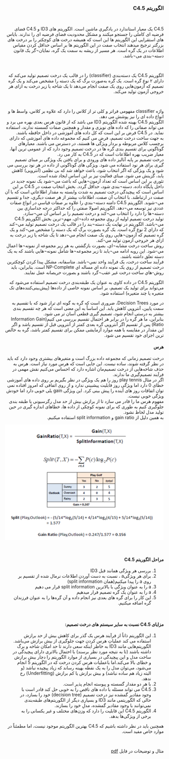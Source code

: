 <div dir="rtl">


### الگوریتم C4.5

<br/>
  
C4.5 يک معيار استاندارد در يادگيري ماشين است. الگوریتم های ID3 و C4.5 فضای فرضیه ای کاملی را جستجو میکنند و مشکل محدودیت فضای فرضیه ای را ندارند. بایاس های استقرایی این الگوریتم ها این است که همیشه درخت های کوچکتر را بر درخت های بزرگتر ترجیح میدهند انتخاب صفت در این الگوریتم ها بر اساس حداقل کردن مقياس اطلاعات در يک گره است. هر مسير از ريشه به سمت يک گره، نمايان¬گر يک قانون دسته¬بندی می¬باشد. 

  <br/>
  
الگوریتم C4.5 یک دسته‌بندی (classifier) را در قالب یک درخت تصمیم تولید می‌کند که دارای ۲ نوع گره است. یک گره به‌صورت برگ که یک دسته را مشخص می‌کند و یک گره تصمیم که آزمون‌هایی روی یک صفت انجام می‌دهد تا یک شاخه یا زیر درخت به ازای هر خروجی آزمون تولید می‌کند.
  
<br/>

واژه classifier مفهومی فراتر و کلی تر از کلاس را دارد که علاوه بر کلاس، واسط ها و انواع داده ای را نیز پوشش می دهد.
<br/>
الگوریتم C4.5 بهینه شده الگوریتم ID3 می باشد که از قانون هرس بعدی بهره می برد و می تواند صفاتی را که داده های نویزی و مقدار و همچنین صفات گسسته ندارند، استفاده نماید. در C4.5 فرض بر این است که کل داده های آموزشی در داخل حافظه باشند.
<br/>
به جهت ساخت درخت تصمیم، فرض می کنیم که مجموعه داده های آموزشی که دارای برچسب کلاس مربوطه و بردار ویژگی ها هستند، در دسترس می باشند. معیارهای گوناگونی برای تقسیم بندی گره ها در درخت تصمیم وجود دارد که از عمومی ترین آنها، معیار ضریب بهره اطلاعات است که در C4.5 به کار می رد.
<br/>
درخت تصمیم بر پایه آنالیز داده های ورودی و برای یافتن یک ویژگی بر مبنای تصمیم گیری برای هر نود استفاده می شود. ویژگی های گوناگونی از داده در هر نود بررسی می شود و یک ویژگی که اگر انتخاب شود، باعث خواهد شد که بی نظمی (آنتروپی) کاهش یابد، گزینش می شود. مبنای فعالیت نیز بر این اساس ایجاد شده است.
<br/>
تئوري بر اين اساس است که تعداد آزمون¬هايي که باعث مي¬شود يک نمونه جديد در داخل پايگاه داده، دسته¬بندی شود، حداقل گردد. بخش انتخاب صفت در C4.5 بر اين اساس است که پيچيدگي درخت تصميم به شدت وابسته به مقدار اطلاعاتي است که با آن صفت در ارتباطند. با انتخاب آن صفت، اطلاعات بيشتر از هر صفت ديگري،  جدا و تقسيم مي¬شوند. الگوريتم C4.5 دامنه دسته¬بندي را علاوه بر صفات قياسي در انواع صفات عددي نيز توسعه مي¬دهد. الگوريتم اصولا صفتي را که حداکثر درجه جداسازي بين دسته¬ها را دارد را انتخاب مي¬کند و درخت تصميم را بر اساس آن مي¬سازد.
  <br/>
توليد درخت تصميم اوليه از روي مجموعه داده¬اي، مهم¬ترين بخش الگوريتم C4.5 مي¬باشد. الگوريتم در نهايت يک دسته¬بند را در قالب يک درخت تصميم توليد مي¬کند که داراي 2 نوع گره است. يک گره بصورت برگ که يک دسته را مشخص مي¬کند و يک گره تصميم که آزمون¬هايي روي يک صفت انجام مي¬دهد تا يک شاخه يا زير درخت به ازاي هر خروجي آزمون توليد مي-کند.
  <br/>
روش ساخت درخت مشابه¬اي، بصورت بازگشتي به هر زير مجموعه از نمونه¬ها اعمال مي-شود. اين رويه  ادامه مي¬يابد تا زير مجموعه¬ها شامل نمونه¬هايي باشند که به يک دسته تعلق داشته باشند.
  <br/>
فرآيند ساخت درخت، يک فرآيند واحد نمي¬باشد. متاسفانه، مشکل پيدا کردن کوچکترين درخت تصميم از روي يک نمونه داده اي مساله اي NP-Complete است. بنابراين، بايد روش-هاي ساخت درخت غير عقب¬گرد باشند و بصورت حريصانه عمل نمايند.
  <br/>

الگوریتم C4.5 در داده کاوی به عنوان یک طبقه‌بندی درخت تصمیم استفاده می‌شود که می‌تواند برای تولید یک تصمیم، بر اساس نمونه خاصی از داده‌ها (پیش‌بینی‌کننده‌های تک متغیره یا چند متغیره) استفاده شود.
  <br/>

در مورد Decision Trees، ضروری است که گره به گونه ای تراز شود که با تقسیم به سمت پایین، آنتروپی کاهش یابد. این اساساً به این معنی است که هر چه تقسیم بندی بیشتر به درستی انجام شود، تصمیم گیری قطعی آسان تر می شود.
  <br/>
بنابراین، ما هر گره را در برابر هر احتمال تقسیم بررسی می کنیم(Information Gain Ratio) پس از تقسیم اگر آنتروپی گره بعدی کمتر از آنتروپی قبل از تقسیم باشد و اگر این مقدار در مقایسه با همه موارد آزمایشی ممکن برای تقسیم کمتر باشد، گره به خالص ترین اجزای خود تقسیم می شود.
  <br/>
#### هرس
درخت تصمیم زمانی که مجموعه داده بزرگ است و متغیرهای بیشتری وجود دارد که باید در نظر گرفته شوند، ساده نیست.  این جایی است که هرس مورد نیاز است. هرس به حذف شاخه‌هایی از درخت تصمیم‌مان اشاره دارد که احساس می‌کنیم نقش مهمی در فرآیند تصمیم‌گیری ما ندارند.
  <br/>
اگر در مثال play tennis روز را هم یک ویژگی در نظر بگیریم بر روی داده های آموزشی خطای 0 دارد اما ویژگی روز قابلیت پیشبینی ندارد و از روی اتفاقی که امروز افتاده نمی توان اتفاقات روز های آینده را پیش بینی کرد. این ویژگی gain یلی خوبی دارد اما خودش ویژگی خوبی نیست.
  <br/>
مفهوم هرس ما را قادر می سازد تا از برازش بیش از حد مدل رگرسیونی یا طبقه بندی جلوگیری کنیم به طوری که برای نمونه کوچکی از داده ها، خطاهای اندازه گیری در حین تولید مدل لحاظ نشود.
  <br/>
به همین دلیل از gain ratio  و split information استفاده میکنیم.
  <br/>
  
  ![GR_Formula](GR_Formula.png)
  
  <br/>
  
#### مراحل الگوریتم C4.5
1.	بررسی هر ویژگی همانند قبل ID3
2.	برای هر ویژگیa ، نسبت به دست آوردن اطلاعات نرمال شده از تقسیم بر روی a را پیدا میکنیم(همان split information)
3.	a را به عنوان ویژگی با بالاترین split information قرار می دهیم
4.	a را به عنوان یک گره تصمیم قرار میدهیم
5.	این کار را برای گره های بعدی نیز انجام داده و آن گره‌ها را به عنوان فرزندان گره اضافه میکنیم.
  <br/>
  
#### مزایای C4.5 نسبت به سایر سیستم های درخت تصمیم:
  
1.	این الگوریتم ذاتاً از فرآیند هرس یک گذر برای کاهش بیش از حد برازش استفاده می کند عملیاتِ هرس کردن جهت جلوگیری از بیش برازش می‌باشد. الگوریتم‌هایی مانند ID3  به خاطر اینکه سعی دارند تا حد امکان شاخه و برگ داشته باشند (تا به نتیجه مورد نظر برسند) با احتمال بالاتری دارای پیچیدگی در ساخت مدل و این پیچیدگی در بسیاری از موارد الگوریتم را دچار بیش برازش و خطای بالا می‌کند.اما باعملیات هرس کردن درخت که در الگوریتم 5  انجام می‌شود، می‌توان مدل را به یک نقطه بهینه رساند که زیاد پیچیده نباشد (و البته زیاد هم ساده نباشد) و بیش برازش یا کم برازش (Underfitting) رخ ندهد.
2.	با هر دو مقدار گسسته و پیوسته انجام پذیر است.
3.	C4.5 می تواند مسئله با داده های ناقص را به خوبی حل کند قادر است با وجود مقادیر گمشده نیز درخت تصمیم (decision tree) خود را بسازد، در حالی که الگوریتمی مانند ID3 و بسیاری دیگر از الگوریتم‌های طبقه‌بندی نمی‌توانند با وجود مقادیر گمشده، مدلِ خود را بسازند.
4. الگوریتم C4.5 این قابلیت را دارد که وزن‌های مختلف و غیر یکسانی را به برخی از ویژگی‌ها بدهد.

  همچنین باید در نظر داشته باشیم که C4.5 بهترین الگوریتم موجود نیست، اما مطمئناً در موارد خاص مفید است.
  
<br/>
  
مثال و توضیحات در فایل [pdf](C4.5_Atefeh.Khosravani.pdf)

</div>
